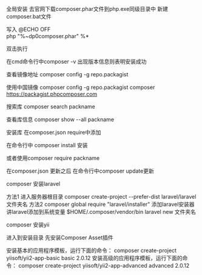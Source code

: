全局安装
去官网下载composer.phar文件到php.exe同级目录中
新建composer.bat文件

写入
@ECHO OFF  
php "%~dp0composer.phar" %* 

双击执行

在cmd命令行中composer -v 出现版本信息则表明安装成功

查看镜像地址 composer config -g repo.packagist

使用中国镜像 composer config -g repo.packagist composer https://packagist.phpcomposer.com

搜索库 composer search packname

查看库信息 composer show --all packname

安装库 在composer.json require中添加

在命令行中 composer install 安装

或者使用composer require packname

在composer.json 更新之后 在命令行中composer update更新

composer 安装laravel

方法1
进入服务器根目录
composer create-project --prefer-dist laravel/laravel 文件夹名
方法2
composer global require "laravel/installer" 添加laravel安装器
讲laravel添加到系统变量 $HOME/.composer/vendor/bin
laravel new 文件夹名

composer 安装yii

进入到安装目录
先安装Composer Asset插件

安装基本的应用程序模板，运行下面的命令：
composer create-project yiisoft/yii2-app-basic basic 2.0.12
安装高级的应用程序模板，运行下面的命令：
composer create-project yiisoft/yii2-app-advanced advanced 2.0.12